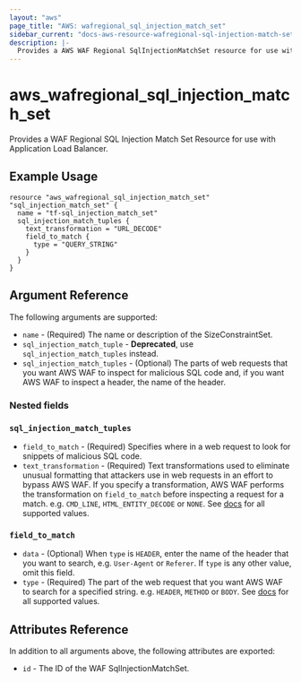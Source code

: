 ```yaml
---
layout: "aws"
page_title: "AWS: wafregional_sql_injection_match_set"
sidebar_current: "docs-aws-resource-wafregional-sql-injection-match-set"
description: |-
  Provides a AWS WAF Regional SqlInjectionMatchSet resource for use with ALB.
---
```


# aws_wafregional_sql_injection_match_set

Provides a WAF Regional SQL Injection Match Set Resource for use with Application Load Balancer.

## Example Usage

```hcl
resource "aws_wafregional_sql_injection_match_set" "sql_injection_match_set" {
  name = "tf-sql_injection_match_set"
  sql_injection_match_tuples {
    text_transformation = "URL_DECODE"
    field_to_match {
      type = "QUERY_STRING"
    }
  }
}
```

## Argument Reference

The following arguments are supported:

* `name` - (Required) The name or description of the SizeConstraintSet.
* `sql_injection_match_tuple` - **Deprecated**, use `sql_injection_match_tuples` instead.
* `sql_injection_match_tuples` - (Optional) The parts of web requests that you want AWS WAF to inspect for malicious SQL code and, if you want AWS WAF to inspect a header, the name of the header.

### Nested fields

### `sql_injection_match_tuples`

* `field_to_match` - (Required) Specifies where in a web request to look for snippets of malicious SQL code.
* `text_transformation` - (Required) Text transformations used to eliminate unusual formatting that attackers use in web requests in an effort to bypass AWS WAF.
  If you specify a transformation, AWS WAF performs the transformation on `field_to_match` before inspecting a request for a match.
  e.g. `CMD_LINE`, `HTML_ENTITY_DECODE` or `NONE`.
  See [docs](https://docs.aws.amazon.com/waf/latest/APIReference/API_regional_SqlInjectionMatchTuple.html#WAF-Type-regional_SqlInjectionMatchTuple-TextTransformation)
  for all supported values.

### `field_to_match`

* `data` - (Optional) When `type` is `HEADER`, enter the name of the header that you want to search, e.g. `User-Agent` or `Referer`.
  If `type` is any other value, omit this field.
* `type` - (Required) The part of the web request that you want AWS WAF to search for a specified string.
  e.g. `HEADER`, `METHOD` or `BODY`.
  See [docs](https://docs.aws.amazon.com/waf/latest/APIReference/API_regional_FieldToMatch.html)
  for all supported values.

## Attributes Reference

In addition to all arguments above, the following attributes are exported:

* `id` - The ID of the WAF SqlInjectionMatchSet.
